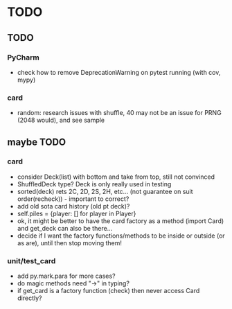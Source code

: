 # TODO

## TODO
### PyCharm
- check how to remove DeprecationWarning on pytest running (with cov, mypy)

### card
- random: research issues with shuffle, 40 may not be an issue for PRNG (2048 would), and see sample

## maybe TODO
### card
- consider Deck(list) with bottom and take from top, still not convinced
- ShuffledDeck type? Deck is only really used in testing
- sorted(deck) rets 2C, 2D, 2S, 2H, etc... (not guarantee on suit order(recheck)) - important to correct?
- add old sota card history (old pt deck)?
- self.piles = {player: [] for player in Player}
- ok, it might be better to have the card factory as a method (import Card) and get_deck can also be there...
- decide if I want the factory functions/methods to be inside or outside (or as are), until then stop moving them!

### unit/test_card
- add py.mark.para for more cases?
- do magic methods need "->" in typing?
- if get_card is a factory function (check) then never access Card directly?
